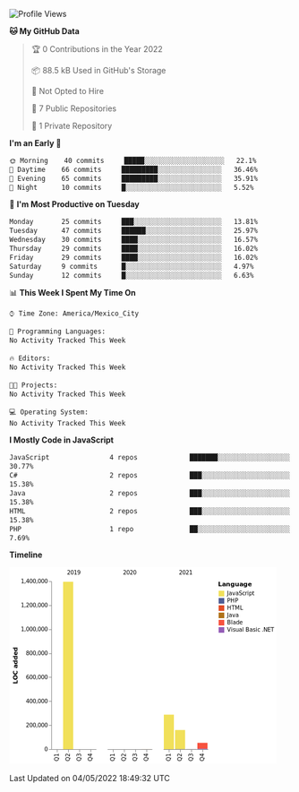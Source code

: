 <!--START_SECTION:waka-->
![Profile Views](http://img.shields.io/badge/Profile%20Views-0-blue)

**🐱 My GitHub Data** 

> 🏆 0 Contributions in the Year 2022
 > 
> 📦 88.5 kB Used in GitHub's Storage 
 > 
> 🚫 Not Opted to Hire
 > 
> 📜 7 Public Repositories 
 > 
> 🔑 1 Private Repository 
 > 
**I'm an Early 🐤** 

```text
🌞 Morning    40 commits     █████░░░░░░░░░░░░░░░░░░░░   22.1% 
🌆 Daytime    66 commits     █████████░░░░░░░░░░░░░░░░   36.46% 
🌃 Evening    65 commits     █████████░░░░░░░░░░░░░░░░   35.91% 
🌙 Night      10 commits     █░░░░░░░░░░░░░░░░░░░░░░░░   5.52%

```
📅 **I'm Most Productive on Tuesday** 

```text
Monday       25 commits     ███░░░░░░░░░░░░░░░░░░░░░░   13.81% 
Tuesday      47 commits     ██████░░░░░░░░░░░░░░░░░░░   25.97% 
Wednesday    30 commits     ████░░░░░░░░░░░░░░░░░░░░░   16.57% 
Thursday     29 commits     ████░░░░░░░░░░░░░░░░░░░░░   16.02% 
Friday       29 commits     ████░░░░░░░░░░░░░░░░░░░░░   16.02% 
Saturday     9 commits      █░░░░░░░░░░░░░░░░░░░░░░░░   4.97% 
Sunday       12 commits     █░░░░░░░░░░░░░░░░░░░░░░░░   6.63%

```


📊 **This Week I Spent My Time On** 

```text
⌚︎ Time Zone: America/Mexico_City

💬 Programming Languages: 
No Activity Tracked This Week

🔥 Editors: 
No Activity Tracked This Week

🐱‍💻 Projects: 
No Activity Tracked This Week

💻 Operating System: 
No Activity Tracked This Week

```

**I Mostly Code in JavaScript** 

```text
JavaScript               4 repos             ███████░░░░░░░░░░░░░░░░░░   30.77% 
C#                       2 repos             ███░░░░░░░░░░░░░░░░░░░░░░   15.38% 
Java                     2 repos             ███░░░░░░░░░░░░░░░░░░░░░░   15.38% 
HTML                     2 repos             ███░░░░░░░░░░░░░░░░░░░░░░   15.38% 
PHP                      1 repo              ██░░░░░░░░░░░░░░░░░░░░░░░   7.69%

```


**Timeline**

![Chart not found](https://raw.githubusercontent.com/JorgeGinez/JorgeGinez/main/charts/bar_graph.png) 


 Last Updated on 04/05/2022 18:49:32 UTC
<!--END_SECTION:waka-->
